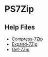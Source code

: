 # PS7Zip

## Help Files

- [Compress-7Zip](/Compress-7Zip)
- [Expand-7Zip](Expand-7Zip)
- [Get-7Zip](Get-7Zip)
